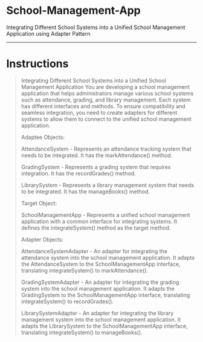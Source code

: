 # School-Management-App
Integrating Different School Systems into a Unified School Management Application using Adapter Pattern

--- 

# Instructions
>Integrating Different School Systems into a Unified School Management Application
>You are developing a school management application that helps administrators manage various school systems such as attendance, grading, and library management. Each system has different interfaces and methods. To ensure compatibility and seamless integration, you need to create adapters for different systems to allow them to connect to the unified school management application.
>
>Adaptee Objects:
>
>AttendanceSystem - Represents an attendance tracking system that needs to be integrated. It has the markAttendance() method.
>
>GradingSystem - Represents a grading system that requires integration. It has the recordGrades() method.
>
>LibrarySystem - Represents a library management system that needs to be integrated. It has the manageBooks() method.
>
>Target Object:
>
>SchoolManagementApp - Represents a unified school management application with a common interface for integrating systems. It defines the integrateSystem() method as the target method.
>
>Adapter Objects:
>
>AttendanceSystemAdapter - An adapter for integrating the attendance system into the school management application. It adapts the AttendanceSystem to the SchoolManagementApp interface, translating integrateSystem() to markAttendance().
>
>GradingSystemAdapter - An adapter for integrating the grading system into the school management application. It adapts the GradingSystem to the SchoolManagementApp interface, translating integrateSystem() to recordGrades().
>
>LibrarySystemAdapter - An adapter for integrating the library management system into the school management application. It adapts the LibrarySystem to the SchoolManagementApp interface, translating integrateSystem() to manageBooks().
